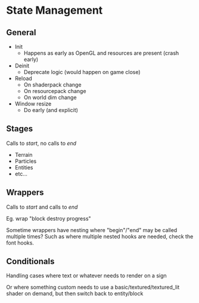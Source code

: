 # State Management

## General

- Init
  - Happens as early as OpenGL and resources are present (crash early)
- Deinit
  - Deprecate logic (would happen on game close)
- Reload
  - On shaderpack change
  - On resourcepack change
  - On world dim change
- Window resize
  - Do early (and explicit)

## Stages

Calls to *start*, no calls to *end*

- Terrain
- Particles
- Entities
- etc...

## Wrappers

Calls to *start* and calls to *end*

Eg. wrap "block destroy progress"

Sometime wrappers have nesting where "begin"/"end" may be called multiple times?
Such as where multiple nested hooks are needed, check the font hooks.

## Conditionals

Handling cases where text or whatever needs to render on a sign

Or where something custom needs to use a basic/textured/textured_lit shader on demand, but then switch back to entity/block

